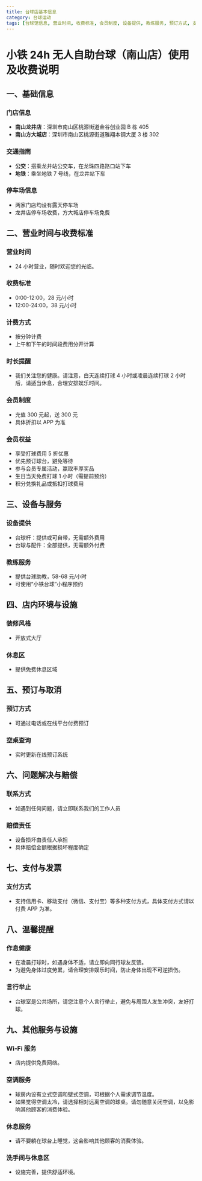 ```yaml
---
title: 台球店基本信息
category: 台球运动
tags: [台球馆信息, 营业时间, 收费标准, 会员制度, 设备提供, 教练服务, 预订方式, 支付方式, 温馨提醒]
---
```

# 小铁 24h 无人自助台球（南山店）使用及收费说明

## 一、基础信息

### 门店信息
- **南山龙井店**：深圳市南山区桃源街道金谷创业园 B 栋 405
- **南山方大城店**：深圳市南山区桃源街道雅翔本钢大厦 3 楼 302

### 交通指南
- **公交**：搭乘龙井站公交车，在龙珠四路路口站下车
- **地铁**：乘坐地铁 7 号线，在龙井站下车

### 停车场信息
- 两家门店均设有露天停车场
- 龙井店停车场收费，方大城店停车场免费

## 二、营业时间与收费标准

### 营业时间
- 24 小时营业，随时欢迎您的光临。

### 收费标准
- 0:00-12:00，28 元/小时
- 12:00-24:00，38 元/小时

### 计费方式
- 按分钟计费
- 上午和下午的时间段费用分开计算

### 时长提醒
- 我们关注您的健康。请注意，白天连续打球 4 小时或凌晨连续打球 2 小时后，请适当休息，合理安排娱乐时间。

### 会员制度
- 充值 300 元起，送 300 元
- 具体折扣以 APP 为准

### 会员权益
- 享受打球费用 5 折优惠
- 优先预订球台，避免等待
- 参与会员专属活动，赢取丰厚奖品
- 生日当天免费打球 1 小时（需提前预约）
- 积分兑换礼品或抵扣打球费用

## 三、设备与服务

### 设备提供
- 台球杆：提供或可自带，无需额外费用
- 台球与配件：全部提供，无需额外付费

### 教练服务
- 提供台球助教，58-68 元/小时
- 可使用“小铁台球”小程序预约

## 四、店内环境与设施

### 装修风格
- 开放式大厅

### 休息区
- 提供免费休息区域

## 五、预订与取消

### 预订方式
- 可通过电话或在线平台付费预订

### 空桌查询
- 实时更新在线预订系统

## 六、问题解决与赔偿

### 联系方式
- 如遇到任何问题，请立即联系我们的工作人员

### 赔偿责任
- 设备损坏由责任人承担
- 具体赔偿金额根据损坏程度确定

## 七、支付与发票

### 支付方式
- 支持信用卡、移动支付（微信、支付宝）等多种支付方式，具体支付方式请以付费 APP 为准。

## 八、温馨提醒

### 作息健康
- 在凌晨打球时，如遇身体不适，请立即向同行球友反馈。
- 为避免身体过度劳累，请合理安排娱乐时间，防止身体出现不可逆损伤。

### 言行举止
- 台球室是公共场所，请您注意个人言行举止，避免与周围人发生冲突，友好打球。

## 九、其他服务与设施

### Wi-Fi 服务
- 店内提供免费网络。

### 空调服务
- 球房内设有立式空调和壁式空调，可根据个人需求调节温度。
- 如果觉得空调太冷，请选择相对远离空调的球桌。请勿随意关闭空调，以免影响其他顾客的消费体验。

### 休息服务
- 请不要躺在球台上睡觉，这会影响其他顾客的消费体验。

### 洗手间与休息区
- 设施完善，提供舒适环境。
